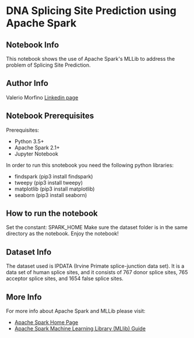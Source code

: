 
# DNA Splicing Site Prediction using Apache Spark
## Notebook Info
This notebook shows the use of Apache Spark's MLLib to address the problem of Splicing Site Prediction.
## Author Info
Valerio Morfino [Linkedin page](https://www.linkedin.com/in/valerio-morfino/)

## Notebook Prerequisites
Prerequisites: 
- Python 3.5+
- Apache Spark 2.1+
- Jupyter Notebook 

In order to run this snotebook you need the following python libraries:
- findspark  (pip3 install findspark)
- tweepy	 (pip3 install tweepy)
- matplotlib (pip3 install matplotlib)
- seaborn    (pip3 install seaborn)

## How to run the notebook
Set the constant: SPARK_HOME
Make sure the dataset folder is in the same directory as the notebook.
Enjoy the notebook!

## Dataset Info
The dataset used is IPDATA (Irvine Primate splice-junction data set). It is a data set of human splice sites, and it consists of 767 donor splice sites, 765 acceptor splice sites, and 1654 false splice sites.


## More Info
For more info about Apache Spark and MLLib please visit:
- [Apache Spark Home Page](https://spark.apache.org/)
- [Apache Spark Machine Learning Library (MLlib) Guide](https://spark.apache.org/docs/latest/ml-guide.html)

